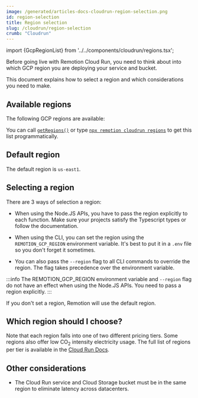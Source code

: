 ```yaml
---
image: /generated/articles-docs-cloudrun-region-selection.png
id: region-selection
title: Region selection
slug: /cloudrun/region-selection
crumb: "Cloudrun"
---
```


import {GcpRegionList} from '../../components/cloudrun/regions.tsx';

Before going live with Remotion Cloud Run, you need to think about into which GCP region you are deploying your service and bucket.

This document explains how to select a region and which considerations you need to make.

## Available regions

The following GCP regions are available:

<GcpRegionList />

You can call [`getRegions()`](/docs/cloudrun/getregions) or type [`npx remotion cloudrun regions`](/docs/cloudrun/cli/regions) to get this list programmatically.

## Default region

The default region is `us-east1`.

## Selecting a region

There are 3 ways of selection a region:

- When using the Node.JS APIs, you have to pass the region explicitly to each function. Make sure your projects satisfy the Typescript types or follow the documentation.

- When using the CLI, you can set the region using the `REMOTION_GCP_REGION` environment variable. It's best to put it in a `.env` file so you don't forget it sometimes.

- You can also pass the `--region` flag to all CLI commands to override the region. The flag takes precedence over the environment variable.

:::info
The REMOTION_GCP_REGION environment variable and `--region` flag do not have an effect when using the Node.JS APIs. You need to pass a region explicitly.
:::

If you don't set a region, Remotion will use the default region.

## Which region should I choose?

Note that each region falls into one of two different pricing tiers. Some regions also offer low CO<sub>2</sub> intensity electricity usage. The full list of regions per tier is available in the [Cloud Run Docs](https://cloud.google.com/run/docs/locations).

## Other considerations

- The Cloud Run service and Cloud Storage bucket must be in the same region to eliminate latency across datacenters.
